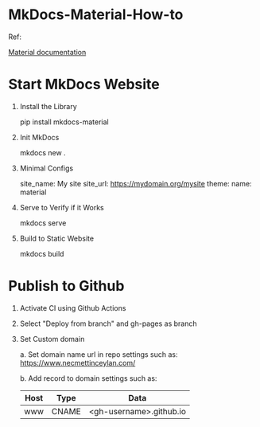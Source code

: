 # MkDocs-Material-How-to

Ref: 

[Material documentation](https://squidfunk.github.io/mkdocs-material/getting-started/)

# Start MkDocs Website

1. Install the Library

    pip install mkdocs-material

2. Init MkDocs 

    mkdocs new .

3. Minimal Configs

    site_name: My site
    site_url: https://mydomain.org/mysite
    theme:
        name: material

4. Serve to Verify if it Works

    mkdocs serve

5. Build to Static Website

    mkdocs build

# Publish to Github

1. Activate CI using Github Actions
2. Select "Deploy from branch" and gh-pages as branch
3. Set Custom domain

    a. Set domain name url in repo settings such as: https://www.necmettinceylan.com/

    b. Add record to domain settings such as: 

    | Host  | Type | Data
    | ------------- | ------------- | ------------- |
    | www  | CNAME | \<gh-username>.github.io

    